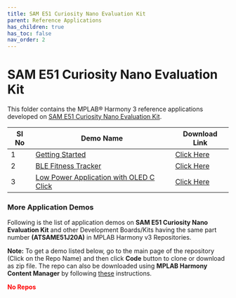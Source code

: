 ```yaml
---
title: SAM E51 Curiosity Nano Evaluation Kit
parent: Reference Applications
has_children: true
has_toc: false
nav_order: 2
---
```

# SAM E51 Curiosity Nano Evaluation Kit

This folder contains the MPLAB® Harmony 3 reference applications developed on [SAM E51 Curiosity Nano Evaluation Kit](https://www.microchip.com/DevelopmentTools/ProductDetails/PartNO/EV76S68A).   

|SI No| Demo Name | Download Link |
| --- | --- | -- |
| 1 | [Getting Started](./same51n_getting_started/readme.md) | [Click Here](https://github.com/MicrochipTech/MPLAB-Harmony-Reference-Apps/releases/latest/download/same51n_getting_started.zip) |
| 2 | [BLE Fitness Tracker](./ble_fitness_tracker/readme.md) | [Click Here](https://github.com/MicrochipTech/MPLAB-Harmony-Reference-Apps/releases/latest/download/ble_fitness_tracker.zip) |
| 3 | [Low Power Application with OLED C Click](./same51n_low_power_with_oled_c_click/readme.md) | [Click Here](https://github.com/MicrochipTech/MPLAB-Harmony-Reference-Apps/releases/latest/download/same51n_low_power_with_oled_c_click.zip) |

### More Application Demos

Following is the list of application demos on **SAM E51 Curiosity Nano Evaluation Kit** and other Development Boards/Kits having the same part number **(ATSAME51J20A)** in MPLAB Harmony v3 Repositories.

**Note:** To get a demo listed below, go to the main page of the repository (Click on the Repo Name) and then click **Code** button to clone or download as zip file. The repo can also be downloaded using **MPLAB Harmony Content Manager** by following [these](https://microchip-mplab-harmony.github.io/contentmanager/) instructions.  





[comment]:#ListStart

<span style = "color:red"> **No Repos** </span>



[comment]:#ListEnd

